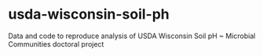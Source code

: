 # usda-wisconsin-soil-ph
Data and code to reproduce analysis of USDA Wisconsin Soil pH ~ Microbial Communities doctoral project

